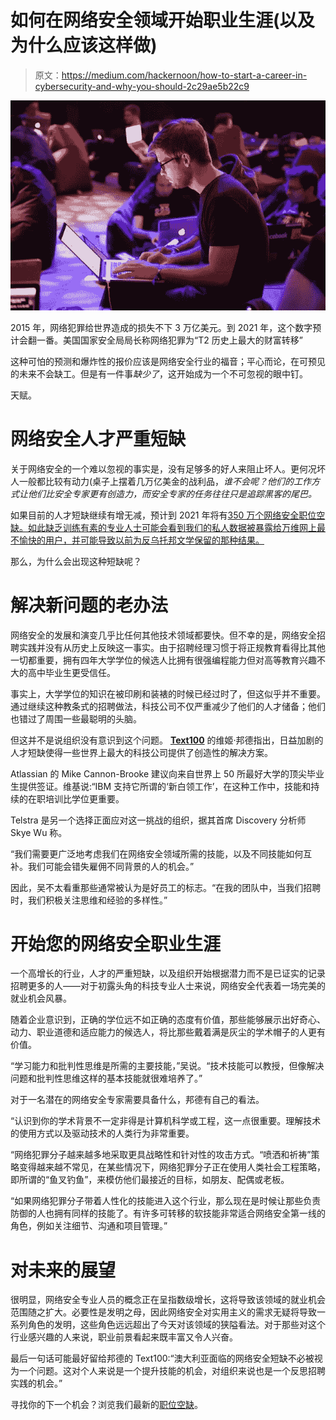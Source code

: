 # 如何在网络安全领域开始职业生涯(以及为什么应该这样做)

> 原文：<https://medium.com/hackernoon/how-to-start-a-career-in-cybersecurity-and-why-you-should-2c29ae5b22c9>

![](img/43713b577f51baab742192e8a1617192.png)

2015 年，网络犯罪给世界造成的损失不下 3 万亿美元。到 2021 年，这个数字预计会翻一番。美国国家安全局局长称网络犯罪为“T2 历史上最大的财富转移”

这种可怕的预测和爆炸性的报价应该是网络安全行业的福音；平心而论，在可预见的未来不会缺工。但是有一件事*缺少了*，这开始成为一个不可忽视的眼中钉。

天赋。

# 网络安全人才严重短缺

关于网络安全的一个难以忽视的事实是，没有足够多的好人来阻止坏人。更何况坏人一般都比较有动力(桌子上摆着几万亿美金的战利品，*谁不会呢？他们的工作方式让他们比安全专家更有创造力，而安全专家的任务往往只是追踪黑客的尾巴。*

如果目前的人才短缺继续有增无减，预计到 2021 年将有[350 万个网络安全职位空缺。如此缺乏训练有素的专业人士可能会看到我们的私人数据被暴露给万维网上最不愉快的用户，并可能导致以前为反乌托邦文学保留的那种结果。](https://cybersecurityventures.com/jobs/)

那么，为什么会出现这种短缺呢？

# 解决新问题的老办法

网络安全的发展和演变几乎比任何其他技术领域都要快。但不幸的是，网络安全招聘实践并没有从历史上反映这一事实。由于招聘经理习惯于将正规教育看得比其他一切都重要，拥有四年大学学位的候选人比拥有很强编程能力但对高等教育兴趣不大的高中毕业生更受信任。

事实上，大学学位的知识在被印刷和装裱的时候已经过时了，但这似乎并不重要。通过继续这种教条式的招聘做法，科技公司不仅严重减少了他们的人才储备；他们也错过了周围一些最聪明的头脑。

但这并不是说组织没有意识到这个问题。 [**Text100**](https://www.themartec.com/employers/text100) 的维姬·邦德指出，日益加剧的人才短缺使得一些世界上最大的科技公司提供了创造性的解决方案。

Atlassian 的 Mike Cannon-Brooke 建议向来自世界上 50 所最好大学的顶尖毕业生提供签证。维基说:“IBM 支持它所谓的‘新白领工作’，在这种工作中，技能和持续的在职培训比学位更重要。

Telstra 是另一个选择正面应对这一挑战的组织，据其首席 Discovery 分析师 Skye Wu 称。

“我们需要更广泛地考虑我们在网络安全领域所需的技能，以及不同技能如何互补。我们可能会错失雇佣不同背景的人的机会。”

因此，吴不太看重那些通常被认为是好员工的标志。“在我的团队中，当我们招聘时，我们积极关注思维和经验的多样性。”

# 开始您的网络安全职业生涯

一个高增长的行业，人才的严重短缺，以及组织开始根据潜力而不是已证实的记录招聘更多的人——对于初露头角的科技专业人士来说，网络安全代表着一场完美的就业机会风暴。

随着企业意识到，正确的学位远不如正确的态度有价值，那些能够展示出好奇心、动力、职业道德和适应能力的候选人，将比那些戴着满是灰尘的学术帽子的人更有价值。

“学习能力和批判性思维是所需的主要技能，”吴说。“技术技能可以教授，但像解决问题和批判性思维这样的基本技能就很难培养了。”

对于一名潜在的网络安全专家需要具备什么，邦德有自己的看法。

“认识到你的学术背景不一定非得是计算机科学或工程，这一点很重要。理解技术的使用方式以及驱动技术的人类行为非常重要。

“网络犯罪分子越来越多地采取更具战略性和针对性的攻击方式。“喷洒和祈祷”策略变得越来越不常见，在某些情况下，网络犯罪分子正在使用人类社会工程策略，即所谓的“鱼叉钓鱼”，来模仿他们最接近的目标，如朋友、配偶或老板。

“如果网络犯罪分子带着人性化的技能进入这个行业，那么现在是时候让那些负责防御的人也拥有同样的技能了。有许多可转移的软技能非常适合网络安全第一线的角色，例如关注细节、沟通和项目管理。”

# 对未来的展望

很明显，网络安全专业人员的概念正在呈指数级增长，这将导致该领域的就业机会范围随之扩大。必要性是发明之母，因此网络安全对实用主义的需求无疑将导致一系列角色的发明，这些角色远远超出了今天对该领域的狭隘看法。对于那些对这个行业感兴趣的人来说，职业前景看起来既丰富又令人兴奋。

最后一句话可能最好留给邦德的 Text100:“澳大利亚面临的网络安全短缺不必被视为一个问题。这对个人来说是一个提升技能的机会，对组织来说也是一个反思招聘实践的机会。”

寻找你的下一个机会？浏览我们最新的[职位空缺](https://www.themartec.com/jobs/filter)。